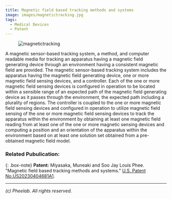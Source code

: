 ```yaml
---
title: Magnetic field based tracking methods and systems
image: images/magnetictracking.jpg
tags:
  - Medical Devices
  - Patent
---
```


<figure class="figure">
  <img src="https://pheelab.github.io/images/magnetictracking.jpg" alt="magnetictracking">
</figure>

A magnetic sensor-based tracking system, a method, and computer readable media for tracking an apparatus having a magnetic field generating device through an environment having a consistent magnetic field are provided. The magnetic sensor-based tracking system includes the apparatus having the magnetic field generating device, one or more magnetic field sensing devices, and a controller. Each of the one or more magnetic field sensing devices is configured in operation to be located within a sensible range of an expected path of the magnetic field generating device as it passes through the environment, the expected path including a plurality of regions. The controller is coupled to the one or more magnetic field sensing devices and configured in operation to utilize magnetic field sensing of the one or more magnetic field sensing devices to track the apparatus within the environment by obtaining at least one magnetic field reading from at least one of the one or more magnetic sensing devices and computing a position and an orientation of the apparatus within the environment based on at least one solution set obtained from a pre-obtained magnetic field model.

### Related Pubulication:
{: .box-note}
**Patent:** Miyasaka, Muneaki and Soo Jay Louis Phee. "Magnetic field based tracking methods and systems." [U.S. Patent No.US20230404681A1](https://patents.google.com/patent/US20230404681A1).

---
*(c)  Pheelab. All rights reserved.*
